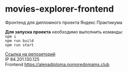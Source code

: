# movies-explorer-frontend
Фронтенд для дипломного проекта Яндекс Практикума

**Для запуска проекта**
необходимо выполнить команды:  
`npm i`  
`npm run build`  
`npm run start`  

[Ссылка на репозиторий](https://github.com/AlenaKrestyaninova/movies-explorer-frontend)  
IP 84.201.130.125  
Frontend https://alenadiploma.nomoredomains.club